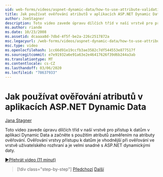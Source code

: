 ```yaml
---
uid: web-forms/videos/aspnet-dynamic-data/how-to-use-attribute-validation-in-aspnet-dynamic-data-applications
title: Jak používat ověřování atributů v aplikacích ASP.NET Dynamic Data | Microsoft Docs
author: JoeStagner
description: Toto video zavede úpravu dílčích tříd v naší vrstvě pro přístup k datům v aplikaci Dynamic Data a začněte s použitím atributů zaměřením o...
ms.author: riande
ms.date: 10/23/2008
ms.assetid: dcaaaa8d-7dbd-4f5f-be2a-226c2517872a
msc.legacyurl: /web-forms/videos/aspnet-dynamic-data/how-to-use-attribute-validation-in-aspnet-dynamic-data-applications
msc.type: video
ms.openlocfilehash: 1cc66d91e19ccfb3ae3582c7df544553e877517f
ms.sourcegitcommit: e7e91932a6e91a63e2e46417626f39d6b244a3ab
ms.translationtype: MT
ms.contentlocale: cs-CZ
ms.lasthandoff: 03/06/2020
ms.locfileid: "78637933"
---
```

# <a name="how-to-use-attribute-validation-in-aspnet-dynamic-data-applications"></a>Jak používat ověřování atributů v aplikacích ASP.NET Dynamic Data

[Jana Stagner](https://github.com/JoeStagner)

Toto video zavede úpravu dílčích tříd v naší vrstvě pro přístup k datům v aplikaci Dynamic Data a začněte s použitím atributů zaměřením na atributy ověřování. Ověřování vrstvy přístupu k datům je vhodnější při ověřování ve vrstvě uživatelského rozhraní a je velmi snadné s ASP.NET dynamickými daty.

[&#9654;Přehrát video (11 minut)](https://channel9.msdn.com/Blogs/ASP-NET-Site-Videos/how-to-use-attribute-validation-in-aspnet-dynamic-data-applications)

> [!div class="step-by-step"]
> [Předchozí](how-to-enable-table-specific-routing-in-dynamic-data-applications.md)
> [Další](how-to-implement-custom-field-validation-with-imperative-logic-in-vb-or-c.md)
